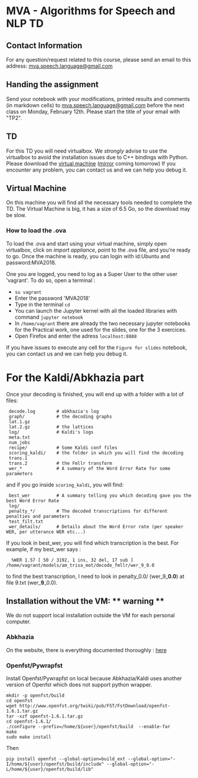 MVA - Algorithms for Speech and NLP TD
======================================

## Contact Information
For any question/request related to this course, please send an email to this address: mva.speech.language@gmail.com

## Handing the assignment

Send your notebook with your modifications, printed results and comments (in markdown cells) to mva.speech.language@gmail.com before the next class on Monday, February 12th. Please start the title of your email with "TP2".

## TD
For this TD you will need virtualbox. We *strongly* advise to use the virtualbox
to avoid the installation issues due to C++ bindings with Python. Please download the [virtual machine](http://coml.lscp.ens.fr/owncloud/index.php/s/uZHjspiB3k2sFHq/download) ([mirror]() coming tomorrow)
If you encounter any problem, you can contact us and we can help you debug it.

## Virtual Machine
On this machine you will find all the necessary tools needed to complete the TD.
The Virtual Machine is big, it has a size of 6.5 Go, so the download may be slow.

### How to load the .ova
To load the .ova and start using your virtual machine, simply open virtualbox, click on *import appliance*, point to the .ova file, and you're ready to go.
Once the machine is ready, you can login with id:Ubuntu and password:MVA2018.

One you are logged, you need to log as a Super User to the other user 'vagrant'. To do so, open a terminal :
- `su vagrant`
- Enter the password 'MVA2018'
- Type in the terminal `cd`
- You can launch the Jupyter kernel with all the loaded libraries with command `jupyter notebook`
- In `/home/vagrant` there are already the two necessary jupyter notebooks for the Practical work, one used for the slides, one for the 3 exercices.
- Open Firefox and enter the adress `localhost:8888`

If you have issues to execute any cell for the `Figure for slides` notebook, you can contact us and we can help you debug it.



# For the Kaldi/Abkhazia part


Once your decoding is finished, you will end up with a folder with a lot of files:
```
 decode.log        # abkhazia's log
 graph/            # the decoding graphs
 lat.1.gz
 lat.2.gz          # the lattices
 log/              # Kaldi's logs
 meta.txt
 num_jobs
 recipe/           # Some Kaldi conf files
 scoring_kaldi/    # the folder in which you will find the decoding
 trans.1
 trans.2           # the Fmllr transform
 wer_*             # A summary of the Word Error Rate for some parameters
```
and if you go inside `scoring_kaldi`, you will find:
```
 best_wer          # A summary telling you which decoding gave you the best Word Error Rate
 log/              
 penalty_*/        # The decoded transcriptions for different penalties and parameters
 test_filt.txt     
 wer_details/      # Details about the Word Error rate (per speaker WER, per utterance WER etc...)
```
If you look in best_wer, you will find which transcription is the best. For example, if my best_wer says :
```
  %WER 1.57 [ 50 / 3192, 1 ins, 32 del, 17 sub ] /home/vagrant/models/am_trisa_mot/decode_fmllr/wer_9_0.0
```
to find the best transcription, I need to look in penalty_0.0/ (wer_9_**0.0**)  at file 9.txt (wer_**9**_0.0).


## Installation without the VM: ** warning **
We do not support local installation outside the VM for each personal computer.

### Abkhazia
On the website, there is everything documented thoroughly : [here](https://github.com/bootphon/abkhazia)

### Openfst/Pywrapfst
Install Openfst/Pywrapfst on local because Abkhazia/Kaldi uses another version of Openfst which does not support python wrapper.

```
mkdir -p openfst/build
cd openfst
wget http://www.openfst.org/twiki/pub/FST/FstDownload/openfst-1.6.1.tar.gz
tar -xzf openfst-1.6.1.tar.gz
cd openfst-1.6.1/
./configure --prefix=/home/${user}/openfst/build  --enable-far
make
sudo make install
```

Then

```
pip install openfst --global-option=build_ext --global-option="-I/home/${user}/openfst/build/include" --global-option="-L/home/${user}/openfst/build/lib"
```
